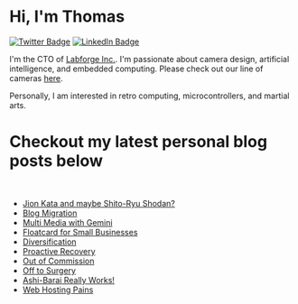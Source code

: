 # Hi, I'm Thomas 

[![Twitter Badge](https://img.shields.io/badge/Twitter-Profile-informational?style=flat&logo=twitter&logoColor=white&color=1CA2F1)](https://twitter.com/treideme1)
[![LinkedIn Badge](https://img.shields.io/badge/LinkedIn-Profile-informational?style=flat&logo=linkedin&logoColor=white&color=0D76A8)](https://www.linkedin.com/in/thomasreidemeister/)

I'm the CTO of [Labforge Inc.](https://labforge.ca). I'm passionate about camera design, artificial intelligence, and embedded computing. Please check out our line of cameras [here](https://www.labforge.ca/features-bottlenose/).

Personally, I am interested in retro computing, microcontrollers, and martial arts. 

# Checkout my latest personal blog posts below

<br>

<!-- BLOG-POST-LIST:START -->
- [Jion Kata and maybe Shito-Ryu Shodan?](https://reidemeister.com/blog/2025.10.18)
- [Blog Migration](https://reidemeister.com/blog/2025.10.13)
- [Multi Media with Gemini](https://reidemeister.com/blog/2025.10.10)
- [Floatcard for Small Businesses](https://reidemeister.com/blog/2025.10.02)
- [Diversification](https://reidemeister.com/blog/2025.05.25)
- [Proactive Recovery](https://reidemeister.com/blog/2025.04.30)
- [Out of Commission](https://reidemeister.com/blog/2025.04.26)
- [Off to Surgery](https://reidemeister.com/blog/2025.04.15)
- [Ashi-Barai Really Works!](https://reidemeister.com/blog/2025.04.13)
- [Web Hosting Pains](https://reidemeister.com/blog/2025.04.08)
<!-- BLOG-POST-LIST:END --> 

<br>
